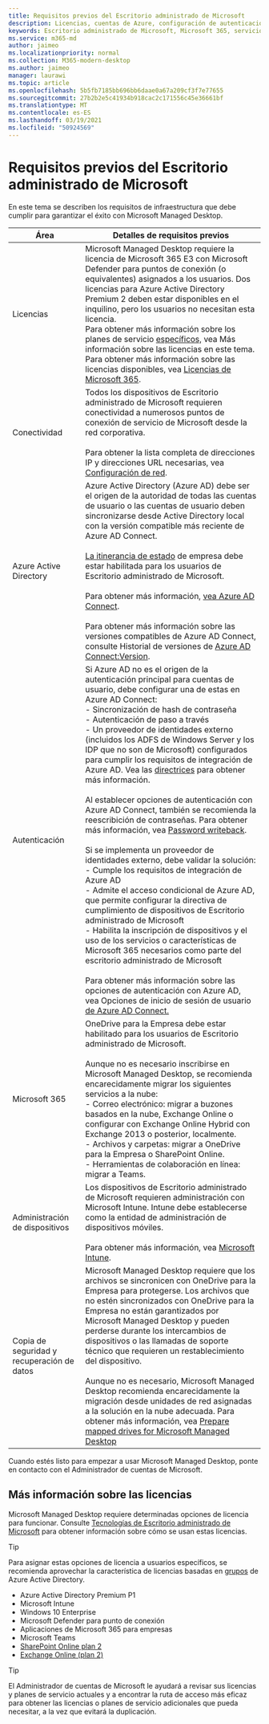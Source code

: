 ```yaml
---
title: Requisitos previos del Escritorio administrado de Microsoft
description: Licencias, cuentas de Azure, configuración de autenticación y configuración de Microsoft 365 para configurar antes de inscribirse en Microsoft Managed Desktop
keywords: Escritorio administrado de Microsoft, Microsoft 365, servicio, documentación
ms.service: m365-md
author: jaimeo
ms.localizationpriority: normal
ms.collection: M365-modern-desktop
ms.author: jaimeo
manager: laurawi
ms.topic: article
ms.openlocfilehash: 5b5fb7185bb696bb6daae0a67a209cf3f7e77655
ms.sourcegitcommit: 27b2b2e5c41934b918cac2c171556c45e36661bf
ms.translationtype: MT
ms.contentlocale: es-ES
ms.lasthandoff: 03/19/2021
ms.locfileid: "50924569"
---
```

# <a name="prerequisites-for-microsoft-managed-desktop"></a>Requisitos previos del Escritorio administrado de Microsoft

<!--This topic is the target for a "Learn more" link in the Admin Portal (aka.ms/prereq-azure); do not delete.-->
<!--from Prerequisites -->

En este tema se describen los requisitos de infraestructura que debe cumplir para garantizar el éxito con Microsoft Managed Desktop. 


Área | Detalles de requisitos previos
--- | ---
Licencias |Microsoft Managed Desktop requiere la licencia de Microsoft 365 E3 con Microsoft Defender para puntos de conexión (o equivalentes) asignados a los usuarios. Dos licencias para Azure Active Directory Premium 2 deben estar disponibles en el inquilino, pero los usuarios no necesitan esta licencia. <br>Para obtener más información sobre los planes de servicio [específicos,](#more-about-licenses) vea Más información sobre las licencias en este tema.<br>Para obtener más información sobre las licencias disponibles, vea [Licencias de Microsoft 365](https://www.microsoft.com/microsoft-365/compare-all-microsoft-365-plans).
Conectividad |  Todos los dispositivos de Escritorio administrado de Microsoft requieren conectividad a numerosos puntos de conexión de servicio de Microsoft desde la red corporativa.<br><br>Para obtener la lista completa de direcciones IP y direcciones URL necesarias, vea [Configuración de red](../get-ready/network.md). 
Azure Active Directory |    Azure Active Directory (Azure AD) debe ser el origen de la autoridad de todas las cuentas de usuario o las cuentas de usuario deben sincronizarse desde Active Directory local con la versión compatible más reciente de Azure AD Connect.<br><br>[La itinerancia de estado](/azure/active-directory/devices/enterprise-state-roaming-overview) de empresa debe estar habilitada para los usuarios de Escritorio administrado de Microsoft.<br><br>Para obtener más información, [vea Azure AD Connect](/azure/active-directory/hybrid/whatis-azure-ad-connect).<br><br>Para obtener más información sobre las versiones compatibles de Azure AD Connect, consulte Historial de versiones de [Azure AD Connect:Version](/azure/active-directory/hybrid/reference-connect-version-history).
Autenticación |    Si Azure AD no es el origen de la autenticación principal para cuentas de usuario, debe configurar una de estas en Azure AD Connect:<br>- Sincronización de hash de contraseña<br>- Autenticación de paso a través<br>- Un proveedor de identidades externo (incluidos los ADFS de Windows Server y los IDP que no son de Microsoft) configurados para cumplir los requisitos de integración de Azure AD. Vea las [directrices](https://www.microsoft.com/download/details.aspx?id=56843) para obtener más información. <br><br>Al establecer opciones de autenticación con Azure AD Connect, también se recomienda la reescribición de contraseñas. Para obtener más información, vea [Password writeback](/azure/active-directory/authentication/howto-sspr-writeback). <br><br>Si se implementa un proveedor de identidades externo, debe validar la solución:<br>- Cumple los requisitos de integración de Azure AD<br>- Admite el acceso condicional de Azure AD, que permite configurar la directiva de cumplimiento de dispositivos de Escritorio administrado de Microsoft<br>- Habilita la inscripción de dispositivos y el uso de los servicios o características de Microsoft 365 necesarios como parte del escritorio administrado de Microsoft <br><br>Para obtener más información sobre las opciones de autenticación con Azure AD, vea Opciones de inicio de sesión de usuario [de Azure AD Connect.](/azure/active-directory/connect/active-directory-aadconnect-user-signin)
Microsoft 365 | OneDrive para la Empresa debe estar habilitado para los usuarios de Escritorio administrado de Microsoft.<br><br>Aunque no es necesario inscribirse en Microsoft Managed Desktop, se recomienda encarecidamente migrar los siguientes servicios a la nube:<br>- Correo electrónico: migrar a buzones basados en la nube, Exchange Online o configurar con Exchange Online Hybrid con Exchange 2013 o posterior, localmente.<br>- Archivos y carpetas: migrar a OneDrive para la Empresa o SharePoint Online.<br>- Herramientas de colaboración en línea: migrar a Teams.
Administración de dispositivos | Los dispositivos de Escritorio administrado de Microsoft requieren administración con Microsoft Intune. Intune debe establecerse como la entidad de administración de dispositivos móviles.<br><br>Para obtener más información, vea [Microsoft Intune](https://www.microsoft.com/cloud-platform/microsoft-intune). 
Copia de seguridad y recuperación de datos |  Microsoft Managed Desktop requiere que los archivos se sincronicen con OneDrive para la Empresa para protegerse. Los archivos que no estén sincronizados con OneDrive para la Empresa no están garantizados por Microsoft Managed Desktop y pueden perderse durante los intercambios de dispositivos o las llamadas de soporte técnico que requieren un restablecimiento del dispositivo.<br><br>Aunque no es necesario, Microsoft Managed Desktop recomienda encarecidamente la migración desde unidades de red asignadas a la solución en la nube adecuada. Para obtener más información, vea [Prepare mapped drives for Microsoft Managed Desktop](mapped-drives.md)

Cuando estés listo para empezar a usar Microsoft Managed Desktop, ponte en contacto con el Administrador de cuentas de Microsoft. 

## <a name="more-about-licenses"></a>Más información sobre las licencias

Microsoft Managed Desktop requiere determinadas opciones de licencia para funcionar. Consulte [Tecnologías de Escritorio administrado de Microsoft](../intro/technologies.md) para obtener información sobre cómo se usan estas licencias.

> [!TIP]
> Para asignar estas opciones de licencia a usuarios específicos, se recomienda aprovechar la característica de licencias basadas en [grupos](/azure/active-directory/fundamentals/active-directory-licensing-whatis-azure-portal) de Azure Active Directory.

- Azure Active Directory Premium P1
- Microsoft Intune 
- Windows 10 Enterprise  
- Microsoft Defender para punto de conexión
- Aplicaciones de Microsoft 365 para empresas
- Microsoft Teams
- [SharePoint Online plan 2](https://www.microsoft.com/microsoft-365/sharepoint/compare-sharepoint-plans)
- [Exchange Online (plan 2)](https://www.microsoft.com/microsoft-365/exchange/compare-microsoft-exchange-online-plans) 


> [!TIP]
> El Administrador de cuentas de Microsoft le ayudará a revisar sus licencias y planes de servicio actuales y a encontrar la ruta de acceso más eficaz para obtener las licencias o planes de servicio adicionales que pueda necesitar, a la vez que evitará la duplicación.